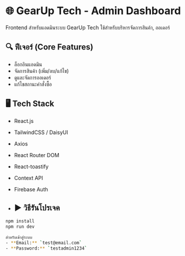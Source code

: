 # 🌐 GearUp Tech - Admin Dashboard

Frontend สำหรับแอดมินระบบ GearUp Tech ใช้สำหรับบริหารจัดการสินค้า, ออเดอร์

## 🔍 ฟีเจอร์ (Core Features)
- ล็อกอินแอดมิน
- จัดการสินค้า (เพิ่ม/ลบ/แก้ไข)
- ดูและจัดการออเดอร์
- แก้ไขสถานะคำสั่งซื้อ

## 🖥️ Tech Stack
- React.js
- TailwindCSS / DaisyUI 
- Axios
- React Router DOM
- React-toastify
- Context API
- Firebase Auth

- ## ▶️ วิธีรันโปรเจค
```bash
npm install
npm run dev

สำหรับเข้าสู่ระบบ
- **Email:** `test@email.com`
- **Password:** `testadmin1234`
